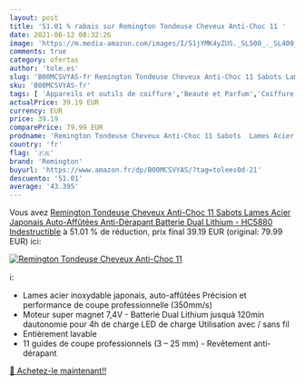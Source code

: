 ```yaml
---
layout: post
title: '51.01 % rabais sur Remington Tondeuse Cheveux Anti-Choc 11 '
date: 2021-06-12 08:32:26
image: 'https://m.media-amazon.com/images/I/51jYMK4yZUS._SL500_._SL400_.jpg'
comments: true
category: ofertas
author: 'tole.es'
slug: 'B00MCSVYAS-fr Remington Tondeuse Cheveux Anti-Choc 11 Sabots Lames Acier...'
sku: 'B00MCSVYAS-fr'
tags: [ 'Appareils et outils de coiffure','Beauté et Parfum','Coiffure et soins des cheveux','Tondeuses à cheveux','remington', ]
actualPrice: 39.19 EUR
currency: EUR
price: 39.19
comparePrice: 79.99 EUR
prodname: 'Remington Tondeuse Cheveux Anti-Choc 11 Sabots  Lames Acier Japonais Auto-Affûtées  Anti-Dérapant  Batterie Dual Lithium - HC5880 Indestructible'
country: 'fr'
flag: '🇫🇷'
brand: 'Remington'
buyurl: 'https://www.amazon.fr/dp/B00MCSVYAS/?tag=tolees0d-21'
descuento: '51.01'
average: '43.395'
---
```


Vous avez [Remington Tondeuse Cheveux Anti-Choc 11 Sabots  Lames Acier Japonais Auto-Affûtées  Anti-Dérapant  Batterie Dual Lithium - HC5880 Indestructible](https://www.amazon.fr/dp/B00MCSVYAS/?tag=tolees0d-21)  à  51.01 % de réduction, prix final  39.19 EUR (original: 79.99 EUR) ici:

[![Remington Tondeuse Cheveux Anti-Choc 11 ](https://m.media-amazon.com/images/I/51jYMK4yZUS._SL500_._SL400_.jpg)](https://www.amazon.fr/dp/B00MCSVYAS/?tag=tolees0d-21)

ℹ️:

- Lames acier inoxydable japonais, auto-affûtées Précision et performance de coupe professionnelle (350mm/s)
- Moteur super magnet 7,4V - Batterie Dual Lithium jusquà 120min dautonomie pour 4h de charge LED de charge Utilisation avec / sans fil
- Entièrement lavable
- 11 guides de coupe professionnels (3 – 25 mm) - Revêtement anti-dérapant

[🛒 Achetez-le maintenant!!](https://www.amazon.fr/dp/B00MCSVYAS/?tag=tolees0d-21)
